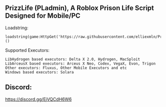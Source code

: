 ## PrizzLife (PLadmin), A Roblox Prison Life Script Designed for Mobile/PC
Loadstring:
```
loadstring(game:HttpGet('https://raw.githubusercontent.com/elliexmln/PrizzLife/main/pladmin.lua'))()
```

Supported Executors:
```
LibHydrogen based executors: Delta X 2.0, Hydrogen, MacSploit
LibArceusX based executors: Arceus X Neo, Codex, VegaX, Evon, Trigon
Other executors: Fluxus, Other Mobile Executors and etc
Windows based executors: Solara
```

## Discord:
https://discord.gg/EjVQCdH6W6

